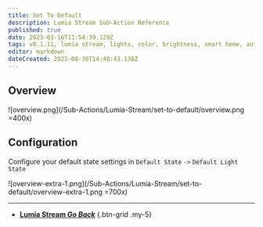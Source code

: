 ```yaml
---
title: Set To Default
description: Lumia Stream Sub-Action Reference
published: true
date: 2023-03-16T11:54:39.129Z
tags: v0.1.11, lumia stream, lights, color, brightness, smart home, automation
editor: markdown
dateCreated: 2022-08-30T14:48:43.138Z
---
```


## Overview
![overview.png](/Sub-Actions/Lumia-Stream/set-to-default/overview.png =400x)

## Configuration
Configure your default state settings in `Default State` `->` `Default Light State`

![overview-extra-1.png](/Sub-Actions/Lumia-Stream/set-to-default/overview-extra-1.png =700x)

---

- [<i class="mdi mdi-chevron-left"></i> **Lumia Stream *Go Back***](/Sub-Actions/Lumia-Stream)
{.btn-grid .my-5}